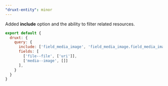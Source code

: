 ```yaml
---
"druxt-entity": minor
---
```


Added **include** option and the ability to filter related resources.

```js
export default {
  druxt: {
    query: {
      include: ['field_media_image', 'field_media_image.field_media_image'],
      fields: [
        ['file--file', ['uri']],
        ['media--image', []]
      ],
    }
  }
}
```
